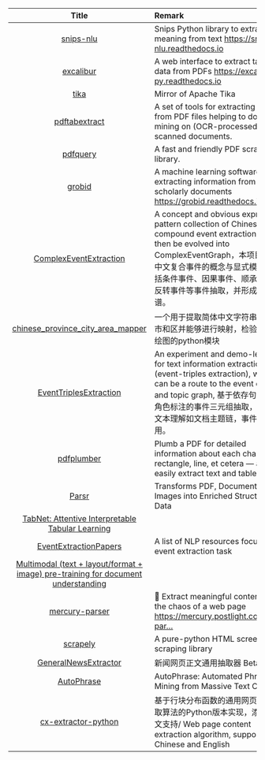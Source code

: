 | Title | Remark |
| :----: | :---- |
|[snips-nlu](https://github.com/snipsco/snips-nlu)|Snips Python library to extract meaning from text https://snips-nlu.readthedocs.io|
|[excalibur](https://github.com/camelot-dev/excalibur)|A web interface to extract tabular data from PDFs https://excalibur-py.readthedocs.io|
|[tika](https://github.com/apache/tika)|Mirror of Apache Tika|
|[pdftabextract](https://github.com/WZBSocialScienceCenter/pdftabextract)|A set of tools for extracting tables from PDF files helping to do data mining on (OCR-processed) scanned documents.|
|[pdfquery](https://github.com/jcushman/pdfquery)|A fast and friendly PDF scraping library.|
|[grobid](https://github.com/kermitt2/grobid)|A machine learning software for extracting information from scholarly documents https://grobid.readthedocs.io|
|[ComplexEventExtraction](https://github.com/liuhuanyong/ComplexEventExtraction)|A concept and obvious expression pattern collection of Chinese compound event extraction which then be evolved into ComplexEventGraph，本项目提出了中文复合事件的概念与显式模式，包括条件事件、因果事件、顺承事件、反转事件等事件抽取，并形成事理图谱。|
|[chinese_province_city_area_mapper](https://github.com/DQinYuan/chinese_province_city_area_mapper)|一个用于提取简体中文字符串中省，市和区并能够进行映射，检验和简单绘图的python模块|
|[EventTriplesExtraction](https://github.com/liuhuanyong/EventTriplesExtraction)|An experiment and demo-level tool for text information extraction (event-triples extraction), which can be a route to the event chain and topic graph, 基于依存句法与语义角色标注的事件三元组抽取，可用于文本理解如文档主题链，事件线等应用。|
|[pdfplumber](https://github.com/jsvine/pdfplumber)|Plumb a PDF for detailed information about each char, rectangle, line, et cetera — and easily extract text and tables.|
|[Parsr](https://github.com/axa-group/Parsr)|Transforms PDF, Documents and Images into Enriched Structured Data|
|[TabNet: Attentive Interpretable Tabular Learning](https://github.com/google-research/google-research/tree/master/tabnet)|
|[EventExtractionPapers](https://github.com/BaptisteBlouin/EventExtractionPapers)|A list of NLP resources focused on event extraction task|
|[Multimodal (text + layout/format + image) pre-training for document understanding](https://github.com/microsoft/unilm/tree/master/layoutlm)|
|[mercury-parser](https://github.com/postlight/mercury-parser)|📜 Extract meaningful content from the chaos of a web page https://mercury.postlight.com/web-par…|
|[scrapely](https://github.com/scrapy/scrapely)|A pure-python HTML screen-scraping library|
|[GeneralNewsExtractor](https://github.com/kingname/GeneralNewsExtractor)|新闻网页正文通用抽取器 Beta 版. |
|[AutoPhrase](https://github.com/shangjingbo1226/AutoPhrase)|AutoPhrase: Automated Phrase Mining from Massive Text Corpora|
|[cx-extractor-python](https://github.com/chrislinan/cx-extractor-python)|基于行块分布函数的通用网页正文抽取算法的Python版本实现，添加了英文支持/ Web page content extraction algorithm, support both Chinese and English|




